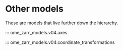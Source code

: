 # Other models

These are models that live further down the hierarchy.

::: ome_zarr_models.v04.axes

::: ome_zarr_models.v04.coordinate_transformations
